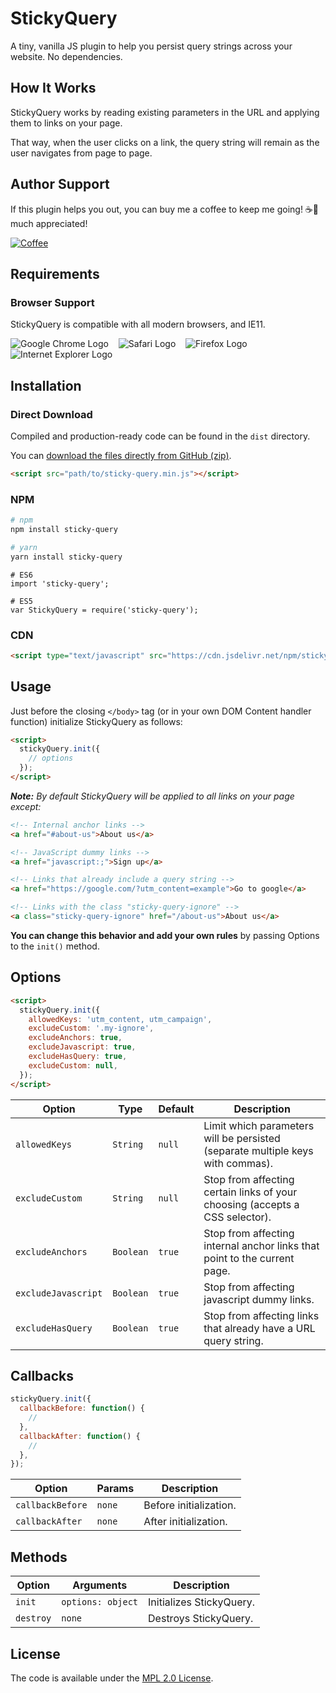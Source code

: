 # StickyQuery

A tiny, vanilla JS plugin to help you persist query strings across your website. No dependencies.

## How It Works

StickyQuery works by reading existing parameters in the URL and applying them to links on your page.

That way, when the user clicks on a link, the query string will remain as the user navigates from page to page.

## Author Support

If this plugin helps you out, you can buy me a coffee to keep me going! ☕🙂 much appreciated!

[![Coffee][buy-me-a-coffee-logo]](https://buymeacoff.ee/interactiveRob)

## Requirements

### Browser Support

StickyQuery is compatible with all modern browsers, and IE11. <br/>

![Google Chrome Logo][google-chrome-logo]&nbsp;&nbsp;&nbsp;
![Safari Logo][safari-logo]&nbsp;&nbsp;&nbsp;
![Firefox Logo][firefox-logo]&nbsp;&nbsp;&nbsp;
![Internet Explorer Logo][internet-explorer-logo]&nbsp;&nbsp;&nbsp;

## Installation

### Direct Download

Compiled and production-ready code can be found in the `dist` directory.

You can [download the files directly from GitHub (zip)][repo-master-zip].

```html
<script src="path/to/sticky-query.min.js"></script>
```

### NPM

```bash
# npm
npm install sticky-query

# yarn
yarn install sticky-query
```

```javscript
# ES6
import 'sticky-query';

# ES5
var StickyQuery = require('sticky-query');
```

### CDN

```html
<script type="text/javascript" src="https://cdn.jsdelivr.net/npm/sticky-query@1/dist/sticky-query.min.js"></script> 
```

## Usage

Just before the closing `</body>` tag (or in your own DOM Content handler function) initialize StickyQuery as follows:

```html
<script>
  stickyQuery.init({
    // options
  });
</script>
```

**_Note:_** _By default StickyQuery will be applied to all links on your page except:_

```html
<!-- Internal anchor links -->
<a href="#about-us">About us</a>

<!-- JavaScript dummy links -->
<a href="javascript:;">Sign up</a>

<!-- Links that already include a query string -->
<a href="https://google.com/?utm_content=example">Go to google</a>

<!-- Links with the class "sticky-query-ignore" -->
<a class="sticky-query-ignore" href="/about-us">About us</a>
```

**You can change this behavior and add your own rules** by passing Options to the `init()` method.

## Options

```html
<script>
  stickyQuery.init({
    allowedKeys: 'utm_content, utm_campaign',
    excludeCustom: '.my-ignore',
    excludeAnchors: true,
    excludeJavascript: true,
    excludeHasQuery: true,
    excludeCustom: null,
  });
</script>
```

| Option              | Type      | Default | Description                                                                    |
| ------------------- | --------- | ------- | -------------------------------------------------------------------------      |
| `allowedKeys`       | `String`  | `null`  | Limit which parameters will be persisted (separate multiple keys with commas). |
| `excludeCustom`     | `String`  | `null`  | Stop from affecting certain links of your choosing (accepts a CSS selector).   |
| `excludeAnchors`    | `Boolean` | `true`  | Stop from affecting internal anchor links that point to the current page.      |
| `excludeJavascript` | `Boolean` | `true`  | Stop from affecting javascript dummy links.                                    |
| `excludeHasQuery`   | `Boolean` | `true`  | Stop from affecting links that already have a URL query string.                |

## Callbacks

```javascript
stickyQuery.init({
  callbackBefore: function() {
    //
  },
  callbackAfter: function() {
    //
  },
});
```

| Option           | Params | Description            |
| ---------------- | ------ | ---------------------- |
| `callbackBefore` | `none` | Before initialization. |
| `callbackAfter`  | `none` | After initialization.  |

## Methods

| Option    | Arguments         | Description              |
| --------- | ----------------- | ------------------------ |
| `init`    | `options: object` | Initializes StickyQuery. |
| `destroy` | `none`            | Destroys StickyQuery.    |

## License

The code is available under the [MPL 2.0 License](LICENSE.md).

[google-chrome-logo]: https://cdnjs.cloudflare.com/ajax/libs/browser-logos/58.1.3/chrome/chrome_32x32.png
[safari-logo]: https://cdnjs.cloudflare.com/ajax/libs/browser-logos/58.1.3/safari/safari_32x32.png
[firefox-logo]: https://cdnjs.cloudflare.com/ajax/libs/browser-logos/58.1.3/firefox/firefox_32x32.png
[internet-explorer-logo]: https://cdnjs.cloudflare.com/ajax/libs/browser-logos/58.1.3/archive/internet-explorer_9-11/internet-explorer_9-11_32x32.png
[buy-me-a-coffee-logo]: https://www.buymeacoffee.com/assets/img/custom_images/orange_img.png
[repo-master-zip]: https://github.com/interactiveRob/sticky-query/archive/master.zip
